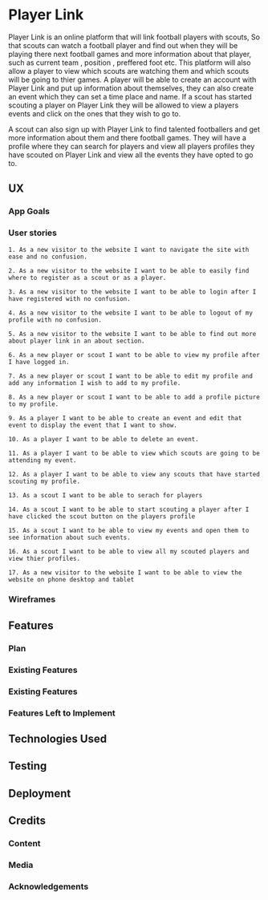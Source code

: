 # Player Link

Player Link is an online platform that will link football players with scouts, So that scouts can watch a football player and find out when they will be playing there next football games and more information about that player, such as current team , position , preffered foot etc. This platform will also allow a player to view which scouts are watching them and which scouts will be going to thier games. A player will be able to create an account with Player Link and put up information about themselves, they can also create an event which they can set a time place and name. If a scout has started scouting a player on Player Link they will be allowed to view a players events and click on the ones that they wish to go to. 

A scout can also sign up with Player Link to find talented footballers and get more information about them and there football games. They will have a profile where they can search for players and view all players profiles they have scouted on Player Link and view all the events they have opted to go to.  

## UX

### App Goals

### User stories

    1. As a new visitor to the website I want to navigate the site with ease and no confusion.

    2. As a new visitor to the website I want to be able to easily find where to register as a scout or as a player.

    3. As a new visitor to the website I want to be able to login after I have registered with no confusion.

    4. As a new visitor to the website I want to be able to logout of my profile with no confusion.

    5. As a new visitor to the website I want to be able to find out more about player link in an about section.
    
    6. As a new player or scout I want to be able to view my profile after I have logged in.
    
    7. As a new player or scout I want to be able to edit my profile and add any information I wish to add to my profile. 

    8. As a new player or scout I want to be able to add a profile picture to my profile. 
    
    9. As a player I want to be able to create an event and edit that event to display the event that I want to show.
    
    10. As a player I want to be able to delete an event.

    11. As a player I want to be able to view which scouts are going to be attending my event.
    
    12. As a player I want to be able to view any scouts that have started scouting my profile.
    
    13. As a scout I want to be able to serach for players 

    14. As a scout I want to be able to start scouting a player after I have clicked the scout button on the players profile
   
    15. As a scout I want to be able to view my events and open them to see information about such events.
    
    16. As a scout I want to be able to view all my scouted players and view thier profiles.
   
    17. As a new visitor to the website I want to be able to view the website on phone desktop and tablet

### Wireframes

## Features

### Plan

### Existing Features

### Existing Features

### Features Left to Implement

## Technologies Used

## Testing

## Deployment

## Credits

### Content

### Media

### Acknowledgements


